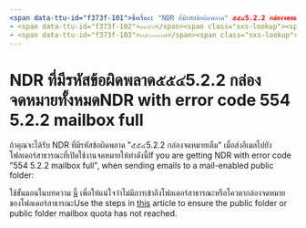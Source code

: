 ```yaml
---
<span data-ttu-id="f373f-101">ชื่อเรื่อง: "NDR ที่มีรหัสข้อผิดพลาด" ๕๕๔5.2.2 กล่องจดหมายเต็ม "" ms ผู้เขียน: chrisda ผู้เขียน: chrisda manager: dansimp ms. วันที่: 04/21/2020 ผู้ชม: ITPro ms: บทความ ms บริการ: o365-หุ่นยนต์ดูแล: NOINDEX, NOFOLLOW localization_priority: ปกติ ms กำหนดเอง:</span><span class="sxs-lookup"><span data-stu-id="f373f-101">title: "NDR with error code "554 5.2.2 mailbox full"" ms.author: chrisda author: chrisda manager: dansimp ms.date: 04/21/2020 ms.audience: ITPro ms.topic: article ms.service: o365-administration ROBOTS: NOINDEX, NOFOLLOW localization_priority: Normal ms.custom:</span></span> 
- <span data-ttu-id="f373f-102">๑๙๕๖</span><span class="sxs-lookup"><span data-stu-id="f373f-102">1956</span></span>
- <span data-ttu-id="f373f-103">๓๕๐๐๐๐๗</span><span class="sxs-lookup"><span data-stu-id="f373f-103">3500007</span></span>
---
```


# <a name="ndr-with-error-code-554-522-mailbox-full"></a><span data-ttu-id="f373f-104">NDR ที่มีรหัสข้อผิดพลาด๕๕๔5.2.2 กล่องจดหมายทั้งหมด</span><span class="sxs-lookup"><span data-stu-id="f373f-104">NDR with error code 554 5.2.2 mailbox full</span></span>

<span data-ttu-id="f373f-105">ถ้าคุณจะได้รับ NDR ที่มีรหัสข้อผิดพลาด "๕๕๔5.2.2 กล่องจดหมายเต็ม" เมื่อส่งอีเมลไปยังโฟลเดอร์สาธารณะที่เปิดใช้งานจดหมายให้ทำดังนี้</span><span class="sxs-lookup"><span data-stu-id="f373f-105">If you are getting NDR with error code "554 5.2.2 mailbox full", when sending emails to a mail-enabled public folder:</span></span>  

<span data-ttu-id="f373f-106">ใช้ขั้นตอนในบทความ [นี้](https://aka.ms/554522) เพื่อให้แน่ใจว่าไม่มีการเข้าถึงโฟลเดอร์สาธารณะหรือโควตากล่องจดหมายของโฟลเดอร์สาธารณะ</span><span class="sxs-lookup"><span data-stu-id="f373f-106">Use the steps in [this](https://aka.ms/554522) article to ensure the public folder or public folder mailbox quota has not reached.</span></span>
